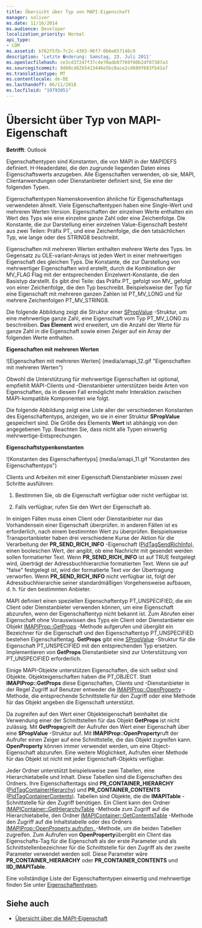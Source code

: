 ```yaml
---
title: Übersicht über Typ von MAPI-Eigenschaft
manager: soliver
ms.date: 11/16/2014
ms.audience: Developer
localization_priority: Normal
api_type:
- COM
ms.assetid: b762f5fb-7c2c-4303-96f7-0b6e657146c9
description: 'Letzte �nderung: Samstag, 23. Juli 2011'
ms.openlocfilehash: ce3cd37247f37c4e70adb07769f00b2df07307a3
ms.sourcegitcommit: 9d60cd82b5413446e5bc8ace2cd689f683fb41a7
ms.translationtype: MT
ms.contentlocale: de-DE
ms.lasthandoff: 06/11/2018
ms.locfileid: "19793051"
---
```

# <a name="mapi-property-type-overview"></a>Übersicht über Typ von MAPI-Eigenschaft
  
**Betrifft**: Outlook 
  
Eigenschaftentypen sind Konstanten, die von MAPI in der MAPIDEFS definiert. H-Headerdatei, die den zugrunde liegenden Daten eines Eigenschaftswerts anzugeben. Alle Eigenschaften verwenden, ob sie, MAPI, Clientanwendungen oder Dienstanbieter definiert sind, Sie eine der folgenden Typen. 
  
Eigenschaftentypen Namenskonvention ähnliche für Eigenschaftentags verwendeten ähnelt. Viele Eigenschaftentypen haben eine Single-Wert und mehreren Werten Version. Eigenschaften der einzelnen Werte enthalten ein Wert des Typs wie eine einzelne ganze Zahl oder eine Zeichenfolge. Die Konstante, die zur Darstellung einer einzelnen Value-Eigenschaft besteht aus zwei Teilen: Präfix PT_ und eine Zeichenfolge, die den tatsächlichen Typ, wie lange oder des STRING8 beschreibt. 
  
Eigenschaften mit mehreren Werten enthalten mehrere Werte des Typs. Im Gegensatz zu OLE-variant-Arrays ist jeden Wert in einer mehrwertigen Eigenschaft des gleichen Typs. Die Konstante, die zur Darstellung von mehrwertiger Eigenschaften wird erstellt, durch die Kombination der MV_FLAG Flag mit der entsprechenden Einzelwert-Konstante, die den Basistyp darstellt. Es gibt drei Teile: das Präfix PT_ gefolgt von MV_ gefolgt von einer Zeichenfolge, die den Typ beschreibt. Beispielsweise der Typ für eine Eigenschaft mit mehreren ganzen Zahlen ist PT_MV_LONG und für mehrere Zeichenfolgen PT_MV_STRING8.
  
Die folgende Abbildung zeigt die Struktur einer [SPropValue](spropvalue.md) -Struktur, um eine mehrwertige ganze Zahl, eine Eigenschaft vom Typ PT_MV_LONG zu beschreiben. **Das Element** wird erweitert, um die Anzahl der Werte für ganze Zahl in die Eigenschaft sowie einen Zeiger auf ein Array der folgenden Werte enthalten. 
  
**Eigenschaften mit mehreren Werten**
  
![Eigenschaften mit mehreren Werten] (media/amapi_12.gif "Eigenschaften mit mehreren Werten")
  
Obwohl die Unterstützung für mehrwertige Eigenschaften ist optional, empfiehlt MAPI-Clients und -Dienstanbieter unterstützen beide Arten von Eigenschaften, da in diesem Fall ermöglicht mehr Interaktion zwischen MAPI-kompatible Komponenten wie folgt.
  
Die folgende Abbildung zeigt eine Liste aller der verschiedenen Konstanten des Eigenschaftentyps, anzeigen, wo sie in einer Struktur **SPropValue** gespeichert sind. Die Größe des Elements **Wert** ist abhängig von den angegebenen Typ. Beachten Sie, dass nicht alle Typen einwertig mehrwertige-Entsprechungen. 
  
**Eigenschaftstypenkonstanten**
  
![Konstanten des Eigenschaftentyps] (media/amapi_11.gif "Konstanten des Eigenschaftentyps")
  
Clients und Arbeiten mit einer Eigenschaft Dienstanbieter müssen zwei Schritte ausführen:
  
1. Bestimmen Sie, ob die Eigenschaft verfügbar oder nicht verfügbar ist.
    
2. Falls verfügbar, rufen Sie den Wert der Eigenschaft ab.
    
In einigen Fällen muss einen Client oder Dienstanbieter nur das Vorhandensein einer Eigenschaft überprüfen. in anderen Fällen ist es erforderlich, nach einem bestimmten Wert zu überprüfen. Beispielsweise Transportanbieter haben drei verschiedene Kurse der Aktion für die Verarbeitung der **PR\_SEND_RICH_INFO** -Eigenschaft ([PidTagSendRichInfo](pidtagsendrichinfo-canonical-property.md)), einen booleschen Wert, der angibt, ob eine Nachricht mit gesendet werden sollen formatierter Text. Wenn **PR\_SEND_RICH_INFO** ist auf TRUE festgelegt wird, überträgt der Adressbuchhierarchie formatierten Text. Wenn sie auf "false" festgelegt ist, wird der formatierte Text vor der Übertragung verworfen. Wenn **PR_SEND_RICH_INFO** nicht verfügbar ist, folgt der Adressbuchhierarchie seiner standardmäßigen Vorgehensweise aufbauen, d. h. für den bestimmten Anbieter. 
  
MAPI definiert einen speziellen Eigenschaftentyp PT_UNSPECIFIED, die ein Client oder Dienstanbieter verwenden können, um eine Eigenschaft abzurufen, wenn der Eigenschaftentyp nicht bekannt ist. Zum Abrufen einer Eigenschaft ohne Vorauswissen des Typs ein Client oder Dienstanbieter ein Objekt [IMAPIProp::GetProps](imapiprop-getprops.md) -Methode aufgerufen und übergibt ein Bezeichner für die Eigenschaft und den Eigenschaftentyp PT_UNSPECIFIED bestehen Eigenschaftentag. **GetProps** gibt eine [SPropValue](spropvalue.md) -Struktur für die Eigenschaft PT_UNSPECIFIED mit den entsprechenden Typ ersetzen. Implementieren von **GetProps** Dienstanbieter sind zur Unterstützung von PT_UNSPECIFIED erforderlich. 
  
Einige MAPI-Objekte unterstützen Eigenschaften, die sich selbst sind Objekte. Objekteigenschaften haben die PT_OBJECT. Statt **IMAPIProp::GetProps** diese Eigenschaften, Clients und -Dienstanbieter in der Regel Zugriff auf Benutzer entweder die [IMAPIProp::OpenProperty](imapiprop-openproperty.md) -Methode, die entsprechende Schnittstelle für den Zugriff oder eine Methode für das Objekt angeben die Eigenschaft unterstützt. 
  
Da zugreifen auf den Wert einer Objekteigenschaft beinhaltet die Verwendung einer der Schnittstellen für das Objekt **GetProps** ist nicht zulässig. Mit **GetProps**greift der Aufrufer den Wert einer Eigenschaft über eine **SPropValue** -Struktur auf. Mit **IMAPIProp::OpenProperty**ruft der Aufrufer einen Zeiger auf eine Schnittstelle, die das Objekt zugreifen kann. **OpenProperty** können immer verwendet werden, um eine Object-Eigenschaft abzurufen. Eine weitere Möglichkeit, Aufrufen einer Methode für das Objekt ist nicht mit jeder Eigenschaft-Objekts verfügbar. 
  
Jeder Ordner unterstützt beispielsweise zwei Tabellen, eine Hierarchietabelle und Inhalt. Diese Tabellen sind die Eigenschaften des Ordners. Ihre Eigenschaftentags sind **PR_CONTAINER_HIERARCHY** ([PidTagContainerHierarchy](pidtagcontainerhierarchy-canonical-property.md)) und **PR_CONTAINER_CONTENTS** ([PidTagContainerContents](pidtagcontainercontents-canonical-property.md)). Tabellen sind Objekte, die die **IMAPITable** -Schnittstelle für den Zugriff benötigen. Ein Client kann den Ordner [IMAPIContainer::GetHierarchyTable](imapicontainer-gethierarchytable.md) -Methode zum Zugriff auf die Hierarchietabelle, den Ordner [IMAPIContainer::GetContentsTable](imapicontainer-getcontentstable.md) -Methode den Zugriff auf die Inhaltstabelle oder des Ordners [IMAPIProp::OpenProperty aufrufen. ](imapiprop-openproperty.md)-Methode, um die beiden Tabellen zugreifen. Zum Aufrufen von **OpenProperty**übergibt ein Client das Eigenschafts-Tag für die Eigenschaft als der erste Parameter und als Schnittstellenbezeichner für die Schnittstelle für den Zugriff als der zweite Parameter verwendet werden soll. Diese Parameter wäre **PR_CONTAINER_HIERARCHY** oder **PR_CONTAINER_CONTENTS** und **IID_IMAPITable**.
  
Eine vollständige Liste der Eigenschaftentypen einwertig und mehrwertige finden Sie unter [Eigenschaftentypen](property-types.md). 
  
## <a name="see-also"></a>Siehe auch

- [Übersicht über die MAPI-Eigenschaft](mapi-property-overview.md)

